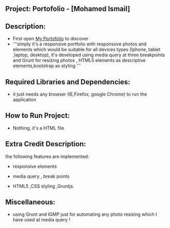 
Project: Portofolio - [Mohamed Ismail]
---------------------------------------------------

Description:
-----------------------------
- First open [My Portofolio](https://ismail484.github.io/portofolio/) to discover
- '''simply it's a responsive portfolio with responsove photos and elements which would be suitable for all devices types (Iphone, tablet ,laptop, desktop), it's developed using media query at three breakpoints and Grunt for resizing photos , HTML5 elements as descriptive elements,bootstrap as styling   '''

Required Libraries and Dependencies:
------------------------------------

- it just needs any browser (IE,Firefox, google Chrome) to run the application

How to Run Project:
-------------------------------

- Nothing, it's a HTML file 


Extra Credit Description:
----------------------------------------

the following features are implemented:

- responsive elements

- media query , break points

- HTML5 ,CSS styling ,Gruntjs. 

Miscellaneous:
------------------

- using Grunt and IGMP just for automating any photo resizing which I have used at media query !

